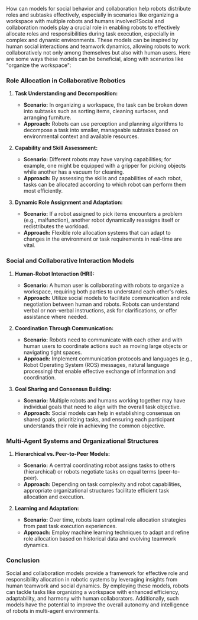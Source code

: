 How can models for social behavior and collaboration help robots distribute roles and subtasks effectively, especially in scenarios like organizing a workspace with multiple robots and humans involved?Social and collaboration models play a crucial role in enabling robots to effectively allocate roles and responsibilities during task execution, especially in complex and dynamic environments. These models can be inspired by human social interactions and teamwork dynamics, allowing robots to work collaboratively not only among themselves but also with human users. Here are some ways these models can be beneficial, along with scenarios like "organize the workspace":

### Role Allocation in Collaborative Robotics

1. **Task Understanding and Decomposition:**
   - **Scenario:** In organizing a workspace, the task can be broken down into subtasks such as sorting items, cleaning surfaces, and arranging furniture.
   - **Approach:** Robots can use perception and planning algorithms to decompose a task into smaller, manageable subtasks based on environmental context and available resources.

2. **Capability and Skill Assessment:**
   - **Scenario:** Different robots may have varying capabilities; for example, one might be equipped with a gripper for picking objects while another has a vacuum for cleaning.
   - **Approach:** By assessing the skills and capabilities of each robot, tasks can be allocated according to which robot can perform them most efficiently.

3. **Dynamic Role Assignment and Adaptation:**
   - **Scenario:** If a robot assigned to pick items encounters a problem (e.g., malfunction), another robot dynamically reassigns itself or redistributes the workload.
   - **Approach:** Flexible role allocation systems that can adapt to changes in the environment or task requirements in real-time are vital.

### Social and Collaborative Interaction Models

1. **Human-Robot Interaction (HRI):**
   - **Scenario:** A human user is collaborating with robots to organize a workspace, requiring both parties to understand each other's roles.
   - **Approach:** Utilize social models to facilitate communication and role negotiation between human and robots. Robots can understand verbal or non-verbal instructions, ask for clarifications, or offer assistance where needed.

2. **Coordination Through Communication:**
   - **Scenario:** Robots need to communicate with each other and with human users to coordinate actions such as moving large objects or navigating tight spaces.
   - **Approach:** Implement communication protocols and languages (e.g., Robot Operating System (ROS) messages, natural language processing) that enable effective exchange of information and coordination.

3. **Goal Sharing and Consensus Building:**
   - **Scenario:** Multiple robots and humans working together may have individual goals that need to align with the overall task objective.
   - **Approach:** Social models can help in establishing consensus on shared goals, prioritizing tasks, and ensuring each participant understands their role in achieving the common objective.

### Multi-Agent Systems and Organizational Structures

1. **Hierarchical vs. Peer-to-Peer Models:**
   - **Scenario:** A central coordinating robot assigns tasks to others (hierarchical) or robots negotiate tasks on equal terms (peer-to-peer).
   - **Approach:** Depending on task complexity and robot capabilities, appropriate organizational structures facilitate efficient task allocation and execution.

2. **Learning and Adaptation:**
   - **Scenario:** Over time, robots learn optimal role allocation strategies from past task execution experiences.
   - **Approach:** Employ machine learning techniques to adapt and refine role allocation based on historical data and evolving teamwork dynamics.

### Conclusion

Social and collaboration models provide a framework for effective role and responsibility allocation in robotic systems by leveraging insights from human teamwork and social dynamics. By employing these models, robots can tackle tasks like organizing a workspace with enhanced efficiency, adaptability, and harmony with human collaborators. Additionally, such models have the potential to improve the overall autonomy and intelligence of robots in multi-agent environments.